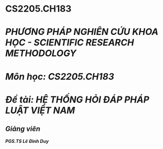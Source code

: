 # CS2205.CH183

# ***PHƯƠNG PHÁP NGHIÊN CỨU KHOA HỌC - SCIENTIFIC RESEARCH METHODOLOGY***

# ***Môn học: CS2205.CH183***

# ***Đề tài: HỆ THỐNG HỎI ĐÁP PHÁP LUẬT VIỆT NAM***

## ***Giảng viên***
***PGS.TS Lê Đình Duy***
